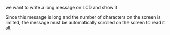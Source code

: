 we want to write a long message on LCD and show it

Since this message is long and the number of characters on the screen is limited, the message must be automatically scrolled on the screen to read it all.